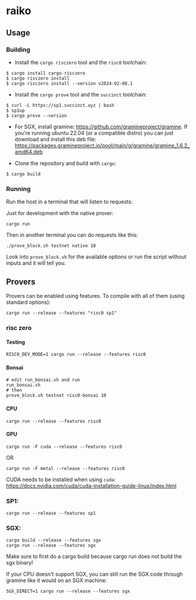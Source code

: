 # raiko

## Usage

### Building

- Install the `cargo risczero` tool and the `risc0` toolchain:

```console
$ cargo install cargo-risczero
$ cargo risczero install
$ cargo risczero install --version v2024-02-08.1
```
- Install the `cargo prove` tool and the `succinct` toolchain:

```console
$ curl -L https://sp1.succinct.xyz | bash
$ sp1up
$ cargo prove --version
```

- For SGX, install gramine: https://github.com/gramineproject/gramine. If you're running ubuntu 22.04 (or a compatible distro) you can just download and install this deb file: https://packages.gramineproject.io/pool/main/g/gramine/gramine_1.6.2_amd64.deb

- Clone the repository and build with `cargo`:

```console
$ cargo build
```

### Running

Run the host in a terminal that will listen to requests:

Just for development with the native prover:
```
cargo run
```

Then in another terminal you can do requests like this:

```
./prove_block.sh testnet native 10
```

Look into `prove_block.sh` for the available options or run the script without inputs and it will tell you.

## Provers

Provers can be enabled using features. To compile with all of them (using standard options):

```
cargo run --release --features "risc0 sp1"
```

### risc zero
#### Testing
```
RISC0_DEV_MODE=1 cargo run --release --features risc0
```

#### Bonsai
```
# edit run_bonsai.sh and run
run_bonsai.sh
# then
prove_block.sh testnet risc0-bonsai 10
```

#### CPU
```
cargo run --release --features risc0
```

#### GPU

```
cargo run -F cuda --release --features risc0
```
OR
```
cargo run -F metal --release --features risc0
```

CUDA needs to be installed when using `cuda`: https://docs.nvidia.com/cuda/cuda-installation-guide-linux/index.html

### SP1:
```
cargo run --release --features sp1
```

### SGX:
```
cargo build --release --features sgx
cargo run --release --features sgx
```

Make sure to first do a cargo build because cargo run does not build the sgx binary!

If your CPU doesn't support SGX, you can still run the SGX code through gramine like it would on an SGX machine:

```
SGX_DIRECT=1 cargo run --release --features sgx
```